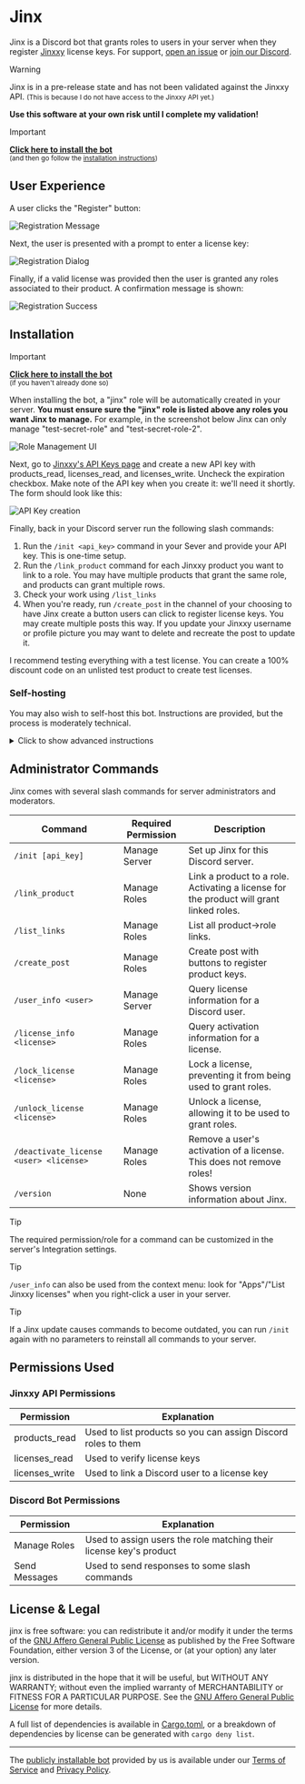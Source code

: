 # Jinx

Jinx is a Discord bot that grants roles to users in your server when they register [Jinxxy](https://jinxxy.com/)
license keys. For support, [open an issue](https://github.com/zkxs/jinx/issues) or
[join our Discord](https://discord.gg/aKkA6m26f9).

> [!WARNING]
> Jinx is in a pre-release state and has not been validated against the Jinxxy API. 
> <small>(This is because I do not have access to the Jinxxy API yet.)</small>
> 
> **Use this software at your own risk until I complete my validation!**

> [!IMPORTANT]
> **[Click here to install the bot][bot install]**  
> <small>(and then go follow the [installation instructions](#installation))</small>

## User Experience

A user clicks the "Register" button:

![Registration Message](docs/register_message.png)

Next, the user is presented with a prompt to enter a license key:

![Registration Dialog](docs/register_modal.png)

Finally, if a valid license was provided then the user is granted any roles associated to their product. A confirmation
message is shown:

![Registration Success](docs/register_success.png)

## Installation

> [!IMPORTANT]
> **[Click here to install the bot][bot install]**  
> <small>(if you haven't already done so)</small>

When installing the bot, a "jinx" role will be automatically created in your server.
**You must ensure sure the "jinx" role is listed above any roles you want Jinx to manage.**
For example, in the screenshot below Jinx can only manage "test-secret-role" and "test-secret-role-2".

![Role Management UI](docs/manage_roles.png)

Next, go to [Jinxxy's API Keys page](https://jinxxy.com/my/dashboard/settings/api-keys) and create a new
API key with products_read, licenses_read, and licenses_write. Uncheck the expiration checkbox. Make note of the API
key when you create it: we'll need it shortly. The form should look like this:

![API Key creation](docs/create_api_key.png)

Finally, back in your Discord server run the following slash commands:

1. Run the `/init <api_key>` command in your Sever and provide your API key. This is one-time setup.
2. Run the `/link_product` command for each Jinxxy product you want to link to a role. You may have multiple products
   that grant the same role, and products can grant multiple rows.
3. Check your work using `/list_links`
4. When you're ready, run `/create_post` in the channel of your choosing to have Jinx create a button users can click to
   register license keys. You may create multiple posts this way. If you update your Jinxxy username or profile picture
   you may want to delete and recreate the post to update it.

I recommend testing everything with a test license. You can create a 100% discount code on an unlisted test product to
create test licenses.

### Self-hosting

You may also wish to self-host this bot. Instructions are provided, but the process is moderately technical.

<details>
<summary>Click to show advanced instructions</summary>

> [!NOTE]
> Jinx stores all of its data in a sqlite database in the working directory named `jinx.sqlite`. You should try not to
> lose this file, but because license activations are stored remotely in Jinxxy, local database loss is not catastrophic.

1. [Create a new Discord App](https://discord.com/developers/applications)
2. Record your bot's API token. You can reset this in the "Bot" tab if you lose it.
3. In the "Installation" tab, check the User and Guild checkboxes and set Install Link to "None"
4. In the "Bot" tab, uncheck the "Public Bot" checkbox.
5. In the "OAuth2" tab, check "application.commands", "bot", "Manage Roles", "Send Messages", and
   "Send Messages in Threads", set the Integration Type to "Guild", then copy the link. Use this link to add the bot to
   servers.
6. Clone this project
7. [Install Rust](https://www.rust-lang.org/tools/install)
8. Run `cargo install --path .` to build the project and install the `jinx` command.
9. To perform one-time setup, run `jinx init <DISCORD_TOKEN>` or `DISCORD_TOKEN=<DISCORD_TOKEN> jinx init` (the second
   option is more secure from process list snooping).
10. Finally, run `jinx`
11. You can exit Jinx by sending the process a SIGINT/SIGTERM/Ctrl+C, or by using the `/exit` command in a DM with the
    bot.

> [!WARNING]
> Avoid running multiple instances of the bot. It is not designed to work with multiple instances running.

Optionally, to gain access to special owner commands `/stats` and `/exit`, do the following:
1. In your terminal, add yourself as a bot owner with `jinx owner add <DISCORD_USER_ID>`. You may do this while the bot
   is running!
2. In your Discord server, run `/init install_owner_commands`. You may undo this later with
   `/init uninstall_owner_commands`.

</details>

## Administrator Commands

Jinx comes with several slash commands for server administrators and moderators.

| Command                                | Required Permission | Description                                                                             |
|----------------------------------------|---------------------|-----------------------------------------------------------------------------------------|
| `/init [api_key]`                      | Manage Server       | Set up Jinx for this Discord server.                                                    |
| `/link_product`                        | Manage Roles        | Link a product to a role. Activating a license for the product will grant linked roles. |
| `/list_links`                          | Manage Roles        | List all product→role links.                                                            |
| `/create_post`                         | Manage Roles        | Create post with buttons to register product keys.                                      |
| `/user_info <user>`                    | Manage Server       | Query license information for a Discord user.                                           |
| `/license_info <license>`              | Manage Roles        | Query activation information for a license.                                             |
| `/lock_license <license>`              | Manage Roles        | Lock a license, preventing it from being used to grant roles.                           |
| `/unlock_license <license>`            | Manage Roles        | Unlock a license, allowing it to be used to grant roles.                                |
| `/deactivate_license <user> <license>` | Manage Roles        | Remove a user's activation of a license. This does not remove roles!                    |
| `/version`                             | None                | Shows version information about Jinx.                                                   |

> [!TIP]
> The required permission/role for a command can be customized in the server's Integration settings.

> [!TIP]
>  `/user_info` can also be used from the context menu: look for "Apps"/"List Jinxxy licenses" when you right-click a
> user in your server.

> [!TIP]
> If a Jinx update causes commands to become outdated, you can run `/init` again with no parameters to reinstall all
> commands to your server.

## Permissions Used

### Jinxxy API Permissions

| Permission     | Explanation                                                   |
|----------------|---------------------------------------------------------------|
| products_read  | Used to list products so you can assign Discord roles to them |
| licenses_read  | Used to verify license keys                                   |
| licenses_write | Used to link a Discord user to a license key                  |

### Discord Bot Permissions

| Permission    | Explanation                                                        |
|---------------|--------------------------------------------------------------------|
| Manage Roles  | Used to assign users the role matching their license key's product |
| Send Messages | Used to send responses to some slash commands                      |

## License & Legal

jinx is free software: you can redistribute it and/or modify it under the terms of the
[GNU Affero General Public License](LICENSE) as published by the Free Software Foundation, either version 3 of the
License, or (at your option) any later version.

jinx is distributed in the hope that it will be useful, but WITHOUT ANY WARRANTY; without even the implied warranty of
MERCHANTABILITY or FITNESS FOR A PARTICULAR PURPOSE. See the [GNU Affero General Public License](LICENSE) for more
details.

A full list of dependencies is available in [Cargo.toml](Cargo.toml), or a breakdown of dependencies by license can be
generated with `cargo deny list`.

---

The [publicly installable bot][bot install] provided by us is available under our [Terms of Service](TERMS.md) and [Privacy Policy](PRIVACY.md).

[bot install]: https://discord.com/oauth2/authorize?client_id=1270708639145001052
